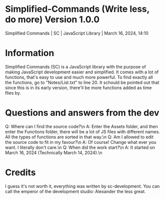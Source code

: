 # Simplified-Commands (Write less, do more) Version 1.0.0
Simplified Commands | SC | JavaScript Library | March 16, 2024, 14:10
# Information
Simplified Commands (SC) is a JavaScript library with the purpose of
making JavaScript development easier and simplified. It comes with a
lot of functions, that's easy to use and much more powerful. To find
exactly all the functions, go to "Notes/List.txt" to line 20. It schould be
pointed out that since this is in its early version, there'll be more
functions added as time flies by.
# Questions and answers from the dev
Q: Where can I find the source code?\n
A: Enter the Assets folder, and then enter the Functions folder, there
   will be a lot of JS files with different names. All the types of
   functions are sorted in that way.\n
Q: Am I allowed to edit the source code to fit in my favour?\n
A: Of course! Change what ever you want. I literally don't care.\n
Q: When did the work start?\n
A: It started on March 16, 2024 (Technically March 14, 2024).\n
# Credits
I guess it's not worth it, everything was written by sc-development.
You can call the emperor of the development studio: 
Alexander the less great.
